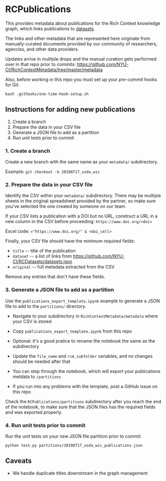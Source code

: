 # RCPublications

This provides metadata about publications for the Rich Context knowledge graph,
which links publications to [datasets](https://github.com/NYU-CI/RCDatasets).

The links and other metadata that are represented here originate from
manually-curated documents provided by our community of researchers,
agencies, and other data providers.

Updates arrive in mulitple drops and the manual curation gets
performed over in that repo prior to commits:
<https://github.com/NYU-CI/RichContextMetadata/tree/master/metadata>

Also, before working in this repo you must set up your *pre-commit*
hooks for Git:

```
bash .githooks/one-time-hook-setup.sh
```


## Instructions for adding new publications

  1. Create a branch
  2. Prepare the data in your CSV file
  3. Generate a JSON file to add as a partition
  4. Run unit tests prior to commit


### 1. Create a branch

Create a new branch with the same name as your `metadata/`
subdirectory.

Example:
`git checkout -b 20190717_usda_wic`


### 2. Prepare the data in your CSV file

Identify the CSV within your `metadata/` subdirectory. There may be
multiple sheets in the original spreadsheet provided by the partner,
so make sure you've selected the one created by someone on our team.

If your CSV lists a publication with a DOI but no URL, construct a URL
in a new column in the CSV before proceeding: `https://www.doi.org/<doi>`

Excel code: `="https://www.doi.org/" & <doi_cell>`


Finally, your CSV file should have the minimum required fields:

  * `title` -- title of the publication
  * `dataset` -- a list of links from <https://github.com/NYU-CI/RCDatasets/datasets.json>
  * `original` -- full metadata extracted from the CSV

Remove any entries that don't have these fields.


### 3. Generate a JSON file to add as a partition

Use the `publications_export_template.ipynb` example to generate a
JSON file to add to the `partitions/` directory.

  * Navigate to your subdirectory in `RichContextMetadata/metadata` where your CSV is stored

  * Copy `publications_export_template.ipynb` from this repo

  * Optional: it's a good pratice to rename the notebook the same as the subdirectory

  * Update the `file_name` and `rcm_subfolder` variables, and no changes should be needed after that

  * You can step through the notebook, which will export your publications metdata to `/partitions`

  * If you run into any problems with the template, post a GitHub issue on this repo

Check the `RCPublications/partitions` subdirectory after you reach the
end of the notebook, to make sure that the JSON files has the required
fields and was exported properly.


### 4. Run unit tests prior to commit

Run the unit tests on your new JSON file partition prior to commit:
```
python test.py partitions/20190717_usda_wic_publications.json
```


## Caveats

  * We handle duplicate titles downstream in the graph management
